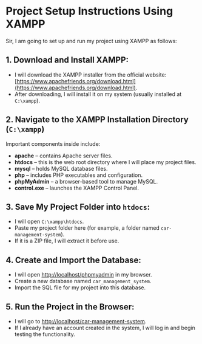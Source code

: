 # Project Setup Instructions Using XAMPP

Sir, I am going to set up and run my project using XAMPP as follows:

## 1. Download and Install XAMPP:
- I will download the XAMPP installer from the official website: [https://www.apachefriends.org/download.html](https://www.apachefriends.org/download.html).
- After downloading, I will install it on my system (usually installed at `C:\xampp`).

## 2. Navigate to the XAMPP Installation Directory (`C:\xampp`)
Important components inside include:
- **apache** – contains Apache server files.
- **htdocs** – this is the web root directory where I will place my project files.
- **mysql** – holds MySQL database files.
- **php** – includes PHP executables and configuration.
- **phpMyAdmin** – a browser-based tool to manage MySQL.
- **control.exe** – launches the XAMPP Control Panel.

## 3. Save My Project Folder into `htdocs`:
- I will open `C:\xampp\htdocs`.
- Paste my project folder here (for example, a folder named `car-management-system`).
- If it is a ZIP file, I will extract it before use.

## 4. Create and Import the Database:
- I will open [http://localhost/phpmyadmin](http://localhost/phpmyadmin) in my browser.
- Create a new database named `car_management_system`.
- Import the SQL file for my project into this database.

## 5. Run the Project in the Browser:
- I will go to [http://localhost/car-management-system](http://localhost/car-management-system).
- If I already have an account created in the system, I will log in and begin testing the functionality.
